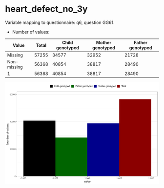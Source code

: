 # heart_defect_no_3y
Variable mapping to questionnaire: q6, question GG61.
- Number of values:

| Value | Total | Child genotyped | Mother genotyped | Father genotyped |
| ----- | ----- | --------------- | ---------------- | ---------------- |
| Missing | 57255 | 34577 | 32952 | 21728 |
| Non-missing | 56368 | 40854 | 38817 | 28490 |
| 1 | 56368 | 40854 | 38817 | 28490 |



![](heart_defect_no_3y_n.png)



